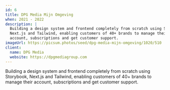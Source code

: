 ```yaml
---
id: 6
title: DPG Media Mijn Omgeving
when: 2021 - 2022
description: |
  Building a design system and frontend completely from scratch using Storybook,
  Next.js and Tailwind, enabling customers of 40+ brands to manage their
  account, subscriptions and get customer support.
imageUrl: https://picsum.photos/seed/dpg-media-mijn-omgeving/1020/510
client:
  name: DPG Media
  website: https://dpgmediagroup.com
---
```


Building a design system and frontend completely from scratch using Storybook,
Next.js and Tailwind, enabling customers of 40+ brands to manage their account,
subscriptions and get customer support.
